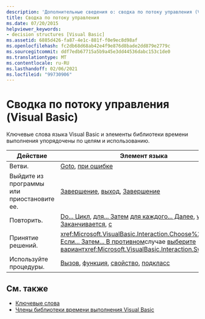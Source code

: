 ```yaml
---
description: 'Дополнительные сведения о: сводка по потоку управления (Visual Basic)'
title: Сводка по потоку управления
ms.date: 07/20/2015
helpviewer_keywords:
- decision structures [Visual Basic]
ms.assetid: 6885d426-fa87-4e1c-881f-f0e9ec8d98af
ms.openlocfilehash: fc2db68d68ab42e4f9e876d8bade2dd879e2779c
ms.sourcegitcommit: ddf7edb67715a5b9a45e3dd44536dabc153c1de0
ms.translationtype: MT
ms.contentlocale: ru-RU
ms.lasthandoff: 02/06/2021
ms.locfileid: "99730906"
---
```

# <a name="control-flow-summary-visual-basic"></a>Сводка по потоку управления (Visual Basic)

Ключевые слова языка Visual Basic и элементы библиотеки времени выполнения упорядочены по целям и использованию.  
  
|Действие|Элемент языка|  
|------------|----------------------|  
|Ветви.|[Goto](../statements/goto-statement.md), [при ошибке](../statements/on-error-statement.md)|  
|Выйдите из программы или приостановите ее.|[Завершение](../statements/end-statement.md), [выход](../statements/exit-statement.md), [Завершение](../statements/stop-statement.md)|  
|Повторить.|[Do... Цикл](../statements/do-loop-statement.md), [для... Затем](../statements/for-next-statement.md) [для каждого... Далее](../statements/for-each-next-statement.md), [while... Заканчивается](../statements/while-end-while-statement.md), [с](../statements/with-end-with-statement.md)|  
|Принятие решений.|<xref:Microsoft.VisualBasic.Interaction.Choose%2A>, [Если... Затем... В противном](../statements/if-then-else-statement.md)случае [выберите вариант](../statements/select-case-statement.md)<xref:Microsoft.VisualBasic.Interaction.Switch%2A>|  
|Используйте процедуры.|[Вызов](../statements/call-statement.md), [функция](../statements/function-statement.md), [свойство](../statements/property-statement.md), [подкласс](../statements/sub-statement.md)|  
  
## <a name="see-also"></a>См. также

- [Ключевые слова](index.md)
- [Члены библиотеки времени выполнения Visual Basic](../runtime-library-members.md)
